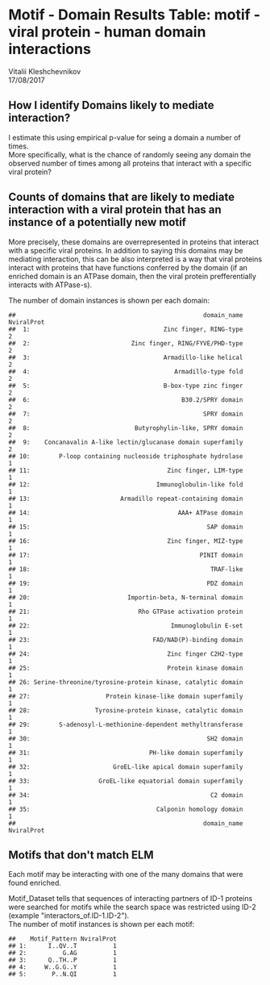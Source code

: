 # Motif - Domain Results Table: motif - viral protein - human domain interactions
Vitalii Kleshchevnikov  
17/08/2017  






## How I identify Domains likely to mediate interaction?  

I estimate this using empirical p-value for seing a domain a number of times.  
More specifically, what is the chance of randomly seeing any domain the observed number of times among all proteins that interact with a specific viral protein?



## Counts of domains that are likely to mediate interaction with a viral protein that has an instance of a potentially new motif

More precisely, these domains are overrepresented in proteins that interact with a specific viral proteins. In addition to saying this domains may be mediating interaction, this can be also interpreted is a way that viral proteins interact with proteins that have functions conferred by the domain (if an enriched domain is an ATPase domain, then the viral protein prefferentially interacts with ATPase-s).

The number of domain instances is shown per each domain:  


```
##                                                    domain_name NviralProt
##  1:                                     Zinc finger, RING-type          2
##  2:                            Zinc finger, RING/FYVE/PHD-type          2
##  3:                                     Armadillo-like helical          2
##  4:                                        Armadillo-type fold          2
##  5:                                     B-box-type zinc finger          2
##  6:                                          B30.2/SPRY domain          2
##  7:                                                SPRY domain          2
##  8:                             Butyrophylin-like, SPRY domain          2
##  9:    Concanavalin A-like lectin/glucanase domain superfamily          2
## 10:        P-loop containing nucleoside triphosphate hydrolase          1
## 11:                                      Zinc finger, LIM-type          1
## 12:                                   Immunoglobulin-like fold          1
## 13:                         Armadillo repeat-containing domain          1
## 14:                                         AAA+ ATPase domain          1
## 15:                                                 SAP domain          1
## 16:                                      Zinc finger, MIZ-type          1
## 17:                                               PINIT domain          1
## 18:                                                  TRAF-like          1
## 19:                                                 PDZ domain          1
## 20:                           Importin-beta, N-terminal domain          1
## 21:                              Rho GTPase activation protein          1
## 22:                                       Immunoglobulin E-set          1
## 23:                                  FAD/NAD(P)-binding domain          1
## 24:                                      Zinc finger C2H2-type          1
## 25:                                      Protein kinase domain          1
## 26: Serine-threonine/tyrosine-protein kinase, catalytic domain          1
## 27:                     Protein kinase-like domain superfamily          1
## 28:                  Tyrosine-protein kinase, catalytic domain          1
## 29:        S-adenosyl-L-methionine-dependent methyltransferase          1
## 30:                                                 SH2 domain          1
## 31:                                 PH-like domain superfamily          1
## 32:                       GroEL-like apical domain superfamily          1
## 33:                   GroEL-like equatorial domain superfamily          1
## 34:                                                  C2 domain          1
## 35:                                   Calponin homology domain          1
##                                                    domain_name NviralProt
```

## Motifs that don't match ELM

Each motif may be interacting with one of the many domains that were found enriched.

Motif_Dataset tells that sequences of interacting partners of ID-1 proteins were searched for motifs while the search space was restricted using ID-2 (example "interactors_of.ID-1.ID-2").  
The number of motif instances is shown per each motif:  


```
##    Motif_Pattern NviralProt
## 1:      I..QV..T          1
## 2:          G.AG          1
## 3:      Q..TH..P          1
## 4:     W..G.G..Y          1
## 5:       P..N.QI          1
```

<!--html_preserve--><div id="htmlwidget-292d936c2905d77b2816" style="width:100%;height:auto;" class="datatables html-widget"></div>
<script type="application/json" data-for="htmlwidget-292d936c2905d77b2816">{"x":{"filter":"none","data":[["1","2","3","4","5","6","7","8","9","10","11","12","13","14","15","16","17","18","19","20","21","22","23","24","25","26","27","28","29","30","31","32","33","34","35","36","37","38","39","40","41","42","43","44"],["IPR001841","IPR013083","IPR011989","IPR016024","IPR027417","IPR001781","IPR013783","IPR006911","IPR011989","IPR016024","IPR003593","IPR013083","IPR003034","IPR004181","IPR023321","IPR000315","IPR001870","IPR003877","IPR003879","IPR013320","IPR008974","IPR001478","IPR001841","IPR001494","IPR008936","IPR014756","IPR023753","IPR013087","IPR000719","IPR001245","IPR011009","IPR020635","IPR000315","IPR001870","IPR003877","IPR003879","IPR013320","IPR029063","IPR000980","IPR011993","IPR027409","IPR027413","IPR000008","IPR001715"],["Zinc finger, RING-type","Zinc finger, RING/FYVE/PHD-type","Armadillo-like helical","Armadillo-type fold","P-loop containing nucleoside triphosphate hydrolase","Zinc finger, LIM-type","Immunoglobulin-like fold","Armadillo repeat-containing domain","Armadillo-like helical","Armadillo-type fold","AAA+ ATPase domain","Zinc finger, RING/FYVE/PHD-type","SAP domain","Zinc finger, MIZ-type","PINIT domain","B-box-type zinc finger","B30.2/SPRY domain","SPRY domain","Butyrophylin-like, SPRY domain","Concanavalin A-like lectin/glucanase domain superfamily","TRAF-like","PDZ domain","Zinc finger, RING-type","Importin-beta, N-terminal domain","Rho GTPase activation protein","Immunoglobulin E-set","FAD/NAD(P)-binding domain","Zinc finger C2H2-type","Protein kinase domain","Serine-threonine/tyrosine-protein kinase, catalytic domain","Protein kinase-like domain superfamily","Tyrosine-protein kinase, catalytic domain","B-box-type zinc finger","B30.2/SPRY domain","SPRY domain","Butyrophylin-like, SPRY domain","Concanavalin A-like lectin/glucanase domain superfamily","S-adenosyl-L-methionine-dependent methyltransferase","SH2 domain","PH-like domain superfamily","GroEL-like apical domain superfamily","GroEL-like equatorial domain superfamily","C2 domain","Calponin homology domain"],["P03188","P03188","P03225","P03225","P03225","P03225","P03225","Q3KSQ2","Q3KSQ2","Q3KSQ2","P03225","P03225","P03116","P03116","P03116","P03188","P03188","P03188","P03188","P03188","P03188","P88980","P03225","P03225","P03225","P03225","P03225","P03225","P03225","P03225","P03225","P03225","P03225","P03225","P03225","P03225","P03225","P03225","P03225","P03225","P03225","P03225","P03225","P03225"],[0.000243859406798757,0.000243859406798757,0.00552849510611244,0.00552849510611244,0.00552849510611244,0.010784892409309,0.010784892409309,0.0130653186265909,0.0130653186265909,0.0130653186265909,0.0221336726712965,0.0221336726712965,0.0248104514326335,0.0248104514326335,0.0248104514326335,0.0355475694800765,0.0355475694800765,0.0355475694800765,0.0355475694800765,0.0355475694800765,0.0355475694800765,0.0420910073216716,0.0505135269345866,0.147922622144803,0.147922622144803,0.147922622144803,0.147922622144803,0.147922622144803,0.147922622144803,0.147922622144803,0.147922622144803,0.147922622144803,0.147922622144803,0.147922622144803,0.147922622144803,0.147922622144803,0.147922622144803,0.147922622144803,0.147922622144803,0.147922622144803,0.147922622144803,0.147922622144803,0.147922622144803,0.147922622144803],[0.0302697448146913,0.0302697448146913,0.222646831058608,0.222646831058608,0.222646831058608,0.340003383020812,0.340003383020812,0.365058888194971,0.365058888194971,0.365058888194971,0.453073612873889,0.453073612873889,0.474894396547349,0.474894396547349,0.474894396547349,0.547690373090322,0.547690373090322,0.547690373090322,0.547690373090322,0.547690373090322,0.547690373090322,0.577655493669289,0.631522815389379,0.985146190816678,0.985146190816678,0.985146190816678,0.985146190816678,0.985146190816678,0.985146190816678,0.985146190816678,0.985146190816678,0.985146190816678,0.985146190816678,0.985146190816678,0.985146190816678,0.985146190816678,0.985146190816678,0.985146190816678,0.985146190816678,0.985146190816678,0.985146190816678,0.985146190816678,0.985146190816678,0.985146190816678],[4,4,6,6,6,5,5,2,2,2,4,4,2,2,2,2,2,2,2,2,2,2,3,2,2,2,2,2,2,2,2,2,2,2,2,2,2,2,2,2,2,2,2,2],["<a href='https://www.ebi.ac.uk/interpro/entry/IPR001841'>IPR001841<\/a>","<a href='https://www.ebi.ac.uk/interpro/entry/IPR013083'>IPR013083<\/a>","<a href='https://www.ebi.ac.uk/interpro/entry/IPR011989'>IPR011989<\/a>","<a href='https://www.ebi.ac.uk/interpro/entry/IPR016024'>IPR016024<\/a>","<a href='https://www.ebi.ac.uk/interpro/entry/IPR027417'>IPR027417<\/a>","<a href='https://www.ebi.ac.uk/interpro/entry/IPR001781'>IPR001781<\/a>","<a href='https://www.ebi.ac.uk/interpro/entry/IPR013783'>IPR013783<\/a>","<a href='https://www.ebi.ac.uk/interpro/entry/IPR006911'>IPR006911<\/a>","<a href='https://www.ebi.ac.uk/interpro/entry/IPR011989'>IPR011989<\/a>","<a href='https://www.ebi.ac.uk/interpro/entry/IPR016024'>IPR016024<\/a>","<a href='https://www.ebi.ac.uk/interpro/entry/IPR003593'>IPR003593<\/a>","<a href='https://www.ebi.ac.uk/interpro/entry/IPR013083'>IPR013083<\/a>","<a href='https://www.ebi.ac.uk/interpro/entry/IPR003034'>IPR003034<\/a>","<a href='https://www.ebi.ac.uk/interpro/entry/IPR004181'>IPR004181<\/a>","<a href='https://www.ebi.ac.uk/interpro/entry/IPR023321'>IPR023321<\/a>","<a href='https://www.ebi.ac.uk/interpro/entry/IPR000315'>IPR000315<\/a>","<a href='https://www.ebi.ac.uk/interpro/entry/IPR001870'>IPR001870<\/a>","<a href='https://www.ebi.ac.uk/interpro/entry/IPR003877'>IPR003877<\/a>","<a href='https://www.ebi.ac.uk/interpro/entry/IPR003879'>IPR003879<\/a>","<a href='https://www.ebi.ac.uk/interpro/entry/IPR013320'>IPR013320<\/a>","<a href='https://www.ebi.ac.uk/interpro/entry/IPR008974'>IPR008974<\/a>","<a href='https://www.ebi.ac.uk/interpro/entry/IPR001478'>IPR001478<\/a>","<a href='https://www.ebi.ac.uk/interpro/entry/IPR001841'>IPR001841<\/a>","<a href='https://www.ebi.ac.uk/interpro/entry/IPR001494'>IPR001494<\/a>","<a href='https://www.ebi.ac.uk/interpro/entry/IPR008936'>IPR008936<\/a>","<a href='https://www.ebi.ac.uk/interpro/entry/IPR014756'>IPR014756<\/a>","<a href='https://www.ebi.ac.uk/interpro/entry/IPR023753'>IPR023753<\/a>","<a href='https://www.ebi.ac.uk/interpro/entry/IPR013087'>IPR013087<\/a>","<a href='https://www.ebi.ac.uk/interpro/entry/IPR000719'>IPR000719<\/a>","<a href='https://www.ebi.ac.uk/interpro/entry/IPR001245'>IPR001245<\/a>","<a href='https://www.ebi.ac.uk/interpro/entry/IPR011009'>IPR011009<\/a>","<a href='https://www.ebi.ac.uk/interpro/entry/IPR020635'>IPR020635<\/a>","<a href='https://www.ebi.ac.uk/interpro/entry/IPR000315'>IPR000315<\/a>","<a href='https://www.ebi.ac.uk/interpro/entry/IPR001870'>IPR001870<\/a>","<a href='https://www.ebi.ac.uk/interpro/entry/IPR003877'>IPR003877<\/a>","<a href='https://www.ebi.ac.uk/interpro/entry/IPR003879'>IPR003879<\/a>","<a href='https://www.ebi.ac.uk/interpro/entry/IPR013320'>IPR013320<\/a>","<a href='https://www.ebi.ac.uk/interpro/entry/IPR029063'>IPR029063<\/a>","<a href='https://www.ebi.ac.uk/interpro/entry/IPR000980'>IPR000980<\/a>","<a href='https://www.ebi.ac.uk/interpro/entry/IPR011993'>IPR011993<\/a>","<a href='https://www.ebi.ac.uk/interpro/entry/IPR027409'>IPR027409<\/a>","<a href='https://www.ebi.ac.uk/interpro/entry/IPR027413'>IPR027413<\/a>","<a href='https://www.ebi.ac.uk/interpro/entry/IPR000008'>IPR000008<\/a>","<a href='https://www.ebi.ac.uk/interpro/entry/IPR001715'>IPR001715<\/a>"],["<a href='http://www.uniprot.org/uniprot/P03188'>P03188<\/a>","<a href='http://www.uniprot.org/uniprot/P03188'>P03188<\/a>","<a href='http://www.uniprot.org/uniprot/P03225'>P03225<\/a>","<a href='http://www.uniprot.org/uniprot/P03225'>P03225<\/a>","<a href='http://www.uniprot.org/uniprot/P03225'>P03225<\/a>","<a href='http://www.uniprot.org/uniprot/P03225'>P03225<\/a>","<a href='http://www.uniprot.org/uniprot/P03225'>P03225<\/a>","<a href='http://www.uniprot.org/uniprot/Q3KSQ2'>Q3KSQ2<\/a>","<a href='http://www.uniprot.org/uniprot/Q3KSQ2'>Q3KSQ2<\/a>","<a href='http://www.uniprot.org/uniprot/Q3KSQ2'>Q3KSQ2<\/a>","<a href='http://www.uniprot.org/uniprot/P03225'>P03225<\/a>","<a href='http://www.uniprot.org/uniprot/P03225'>P03225<\/a>","<a href='http://www.uniprot.org/uniprot/P03116'>P03116<\/a>","<a href='http://www.uniprot.org/uniprot/P03116'>P03116<\/a>","<a href='http://www.uniprot.org/uniprot/P03116'>P03116<\/a>","<a href='http://www.uniprot.org/uniprot/P03188'>P03188<\/a>","<a href='http://www.uniprot.org/uniprot/P03188'>P03188<\/a>","<a href='http://www.uniprot.org/uniprot/P03188'>P03188<\/a>","<a href='http://www.uniprot.org/uniprot/P03188'>P03188<\/a>","<a href='http://www.uniprot.org/uniprot/P03188'>P03188<\/a>","<a href='http://www.uniprot.org/uniprot/P03188'>P03188<\/a>","<a href='http://www.uniprot.org/uniprot/P88980'>P88980<\/a>","<a href='http://www.uniprot.org/uniprot/P03225'>P03225<\/a>","<a href='http://www.uniprot.org/uniprot/P03225'>P03225<\/a>","<a href='http://www.uniprot.org/uniprot/P03225'>P03225<\/a>","<a href='http://www.uniprot.org/uniprot/P03225'>P03225<\/a>","<a href='http://www.uniprot.org/uniprot/P03225'>P03225<\/a>","<a href='http://www.uniprot.org/uniprot/P03225'>P03225<\/a>","<a href='http://www.uniprot.org/uniprot/P03225'>P03225<\/a>","<a href='http://www.uniprot.org/uniprot/P03225'>P03225<\/a>","<a href='http://www.uniprot.org/uniprot/P03225'>P03225<\/a>","<a href='http://www.uniprot.org/uniprot/P03225'>P03225<\/a>","<a href='http://www.uniprot.org/uniprot/P03225'>P03225<\/a>","<a href='http://www.uniprot.org/uniprot/P03225'>P03225<\/a>","<a href='http://www.uniprot.org/uniprot/P03225'>P03225<\/a>","<a href='http://www.uniprot.org/uniprot/P03225'>P03225<\/a>","<a href='http://www.uniprot.org/uniprot/P03225'>P03225<\/a>","<a href='http://www.uniprot.org/uniprot/P03225'>P03225<\/a>","<a href='http://www.uniprot.org/uniprot/P03225'>P03225<\/a>","<a href='http://www.uniprot.org/uniprot/P03225'>P03225<\/a>","<a href='http://www.uniprot.org/uniprot/P03225'>P03225<\/a>","<a href='http://www.uniprot.org/uniprot/P03225'>P03225<\/a>","<a href='http://www.uniprot.org/uniprot/P03225'>P03225<\/a>","<a href='http://www.uniprot.org/uniprot/P03225'>P03225<\/a>"],[4,4,6,6,6,5,5,2,2,2,4,4,2,2,2,2,2,2,2,2,2,2,3,2,2,2,2,2,2,2,2,2,2,2,2,2,2,2,2,2,2,2,2,2],[10,10,78,78,78,78,78,4,4,4,78,78,7,7,7,10,10,10,10,10,10,12,78,78,78,78,78,78,78,78,78,78,78,78,78,78,78,78,78,78,78,78,78,78],[308,862,428,444,1055,93,828,9,428,444,157,862,35,11,6,86,89,83,56,194,26,208,308,23,105,127,58,712,637,170,698,91,86,89,83,56,194,129,151,562,30,31,171,111],[15940,15940,15940,15940,15940,15940,15940,15940,15940,15940,15940,15940,15940,15940,15940,15940,15940,15940,15940,15940,15940,15940,15940,15940,15940,15940,15940,15940,15940,15940,15940,15940,15940,15940,15940,15940,15940,15940,15940,15940,15940,15940,15940,15940],["I..QV..T","I..QV..T","G.AG","G.AG","G.AG","G.AG","G.AG","Q..TH..P","Q..TH..P","Q..TH..P","G.AG","G.AG","W..G.G..Y","W..G.G..Y","W..G.G..Y","I..QV..T","I..QV..T","I..QV..T","I..QV..T","I..QV..T","I..QV..T","P..N.QI","G.AG","G.AG","G.AG","G.AG","G.AG","G.AG","G.AG","G.AG","G.AG","G.AG","G.AG","G.AG","G.AG","G.AG","G.AG","G.AG","G.AG","G.AG","G.AG","G.AG","G.AG","G.AG"],[0.091,0.091,0.07,0.07,0.07,0.07,0.07,0.049,0.049,0.049,0.07,0.07,0.16,0.16,0.16,0.091,0.091,0.091,0.091,0.091,0.091,0.2,0.07,0.07,0.07,0.07,0.07,0.07,0.07,0.07,0.07,0.07,0.07,0.07,0.07,0.07,0.07,0.07,0.07,0.07,0.07,0.07,0.07,0.07],["IEEQVNKT","IEEQVNKT","GAAG","GAAG","GAAG","GAAG","GAAG","QVPTHWPP","QVPTHWPP","QVPTHWPP","GAAG","GAAG","WDSGLGCSY","WDSGLGCSY","WDSGLGCSY","IEEQVNKT","IEEQVNKT","IEEQVNKT","IEEQVNKT","IEEQVNKT","IEEQVNKT","PGENYQI","GAAG","GAAG","GAAG","GAAG","GAAG","GAAG","GAAG","GAAG","GAAG","GAAG","GAAG","GAAG","GAAG","GAAG","GAAG","GAAG","GAAG","GAAG","GAAG","GAAG","GAAG","GAAG"],[4,4,3,3,3,3,3,4,4,4,3,3,4,4,4,4,4,4,4,4,4,4,3,3,3,3,3,3,3,3,3,3,3,3,3,3,3,3,3,3,3,3,3,3],[87,87,205,205,205,205,205,36,36,36,205,205,44,44,44,87,87,87,87,87,87,32,205,205,205,205,205,205,205,205,205,205,205,205,205,205,205,205,205,205,205,205,205,205],[5,5,47,47,47,47,47,4,4,4,47,47,3,3,3,5,5,5,5,5,5,3,47,47,47,47,47,47,47,47,47,47,47,47,47,47,47,47,47,47,47,47,47,47],[66,66,107,107,107,107,107,30,30,30,107,107,28,28,28,66,66,66,66,66,66,26,107,107,107,107,107,107,107,107,107,107,107,107,107,107,107,107,107,107,107,107,107,107],[5,5,26,26,26,26,26,4,4,4,26,26,3,3,3,5,5,5,5,5,5,3,26,26,26,26,26,26,26,26,26,26,26,26,26,26,26,26,26,26,26,26,26,26],["interactors_of.Q8IUQ4.P03188","interactors_of.Q8IUQ4.P03188","interactors_of.Q9UBB9.P03225","interactors_of.Q9UBB9.P03225","interactors_of.Q9UBB9.P03225","interactors_of.Q9UBB9.P03225","interactors_of.Q9UBB9.P03225","interactors_of.Q96D09.Q3KSQ2","interactors_of.Q96D09.Q3KSQ2","interactors_of.Q96D09.Q3KSQ2","interactors_of.Q9UBB9.P03225","interactors_of.Q9UBB9.P03225","interactors_of.P63165.P03116","interactors_of.P63165.P03116","interactors_of.P63165.P03116","interactors_of.Q8IUQ4.P03188","interactors_of.Q8IUQ4.P03188","interactors_of.Q8IUQ4.P03188","interactors_of.Q8IUQ4.P03188","interactors_of.Q8IUQ4.P03188","interactors_of.Q8IUQ4.P03188","interactors_of.O94972.P88980","interactors_of.Q9UBB9.P03225","interactors_of.Q9UBB9.P03225","interactors_of.Q9UBB9.P03225","interactors_of.Q9UBB9.P03225","interactors_of.Q9UBB9.P03225","interactors_of.Q9UBB9.P03225","interactors_of.Q9UBB9.P03225","interactors_of.Q9UBB9.P03225","interactors_of.Q9UBB9.P03225","interactors_of.Q9UBB9.P03225","interactors_of.Q9UBB9.P03225","interactors_of.Q9UBB9.P03225","interactors_of.Q9UBB9.P03225","interactors_of.Q9UBB9.P03225","interactors_of.Q9UBB9.P03225","interactors_of.Q9UBB9.P03225","interactors_of.Q9UBB9.P03225","interactors_of.Q9UBB9.P03225","interactors_of.Q9UBB9.P03225","interactors_of.Q9UBB9.P03225","interactors_of.Q9UBB9.P03225","interactors_of.Q9UBB9.P03225"],[null,null,null,null,null,null,null,null,null,null,null,null,null,null,null,null,null,null,null,null,null,null,null,null,null,null,null,null,null,null,null,null,null,null,null,null,null,null,null,null,null,null,null,null],[null,null,null,null,null,null,null,null,null,null,null,null,null,null,null,null,null,null,null,null,null,null,null,null,null,null,null,null,null,null,null,null,null,null,null,null,null,null,null,null,null,null,null,null]],"container":"<table class=\"display\">\n  <thead>\n    <tr>\n      <th> <\/th>\n      <th>human_domain<\/th>\n      <th>domain_name<\/th>\n      <th>viral_interactor<\/th>\n      <th>p.value<\/th>\n      <th>fdr_pval<\/th>\n      <th>observed_statistic<\/th>\n      <th>human_domain_url<\/th>\n      <th>viral_interactor_url<\/th>\n      <th>domain_count_per_viral_interactor<\/th>\n      <th>viral_interactor_degree<\/th>\n      <th>total_domain_count<\/th>\n      <th>total_background_proteins<\/th>\n      <th>Motif_Pattern<\/th>\n      <th>Motif_pval<\/th>\n      <th>Motif_Match<\/th>\n      <th>Motif_IC<\/th>\n      <th>Motif_SeqNum<\/th>\n      <th>Motif_OccNum<\/th>\n      <th>Motif_UPNum<\/th>\n      <th>Motif_UPoccNum<\/th>\n      <th>Motif_Dataset<\/th>\n      <th>motif_mapping<\/th>\n      <th>motif..............................................pattern_mapping<\/th>\n    <\/tr>\n  <\/thead>\n<\/table>","options":{"columnDefs":[{"className":"dt-right","targets":[4,5,6,9,10,11,12,14,16,17,18,19,20]},{"orderable":false,"targets":0}],"order":[],"autoWidth":false,"orderClasses":false}},"evals":[],"jsHooks":[]}</script><!--/html_preserve-->

